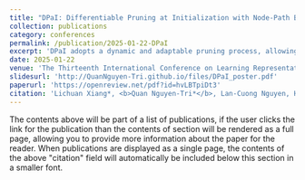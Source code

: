 ```yaml
---
title: "DPaI: Differentiable Pruning at Initialization with Node-Path Balance Principle"
collection: publications
category: conferences
permalink: /publication/2025-01-22-DPaI
excerpt: 'DPaI adopts a dynamic and adaptable pruning process, allowing easier optimization processes and better solutions. More importantly, our differentiable formulation enables readily use of the existing rich body of efficient gradient-based methods for PaI.'
date: 2025-01-22
venue: 'The Thirteenth International Conference on Learning Representations.'
slidesurl: 'http://QuanNguyen-Tri.github.io/files/DPaI_poster.pdf'
paperurl: 'https://openreview.net/pdf?id=hvLBTpiDt3'
citation: 'Lichuan Xiang*, <b>Quan Nguyen-Tri*</b>, Lan-Cuong Nguyen, Hoang Pham, Khoat Than, Long Tran-Thanh, Hongkai Wen. (2025). &quot;DPaI: Differentiable Pruning at Initialization with Node-Path Balance Principle.&quot; <i>The Thirteenth International Conference on Learning Representations</i>.'
---
```


The contents above will be part of a list of publications, if the user clicks the link for the publication than the contents of section will be rendered as a full page, allowing you to provide more information about the paper for the reader. When publications are displayed as a single page, the contents of the above "citation" field will automatically be included below this section in a smaller font.
